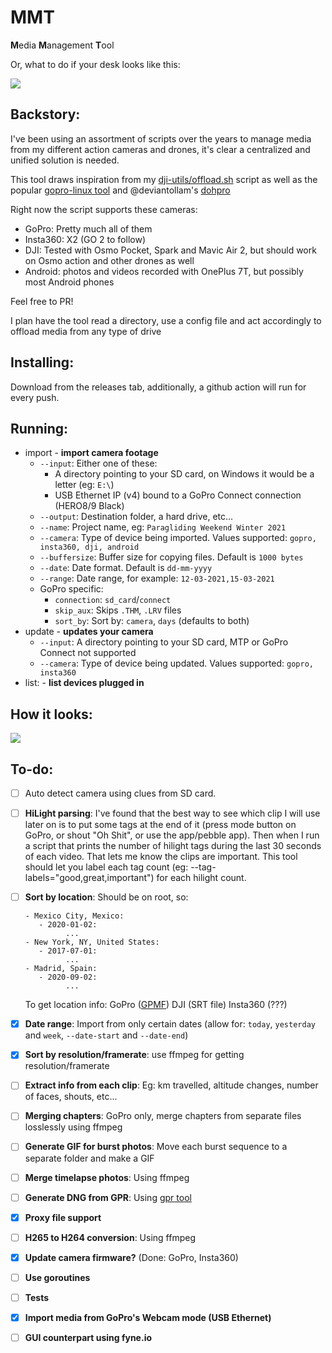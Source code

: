 # MMT

**M**edia **M**anagement **T**ool

Or, what to do if your desk looks like this:

![](https://i.imgur.com/qmgLaxg.jpg)

## Backstory:

I've been using an assortment of scripts over the years to manage media from my different action cameras and drones, it's clear a centralized and unified solution is needed.

This tool draws inspiration from my [dji-utils/offload.sh](https://github.com/KonradIT/djiutils/blob/master/offload.sh) script as well as the popular [gopro-linux tool](https://github.com/KonradIT/gopro-linux/blob/master/gopro#L262) and @deviantollam's [dohpro](https://github.com/deviantollam/dohpro)

Right now the script supports these cameras:

-   GoPro: Pretty much all of them
-   Insta360: X2 (GO 2 to follow)
-   DJI: Tested with Osmo Pocket, Spark and Mavic Air 2, but should work on Osmo action and other drones as well
-   Android: photos and videos recorded with OnePlus 7T, but possibly most Android phones

Feel free to PR!

I plan have the tool read a directory, use a config file and act accordingly to offload media from any type of drive

## Installing:

Download from the releases tab, additionally, a github action will run for every push.

## Running:

-   import - **import camera footage**
    -   `--input`: Either one of these:
        -   A directory pointing to your SD card, on Windows it would be a letter (eg: `E:\`)
        -   USB Ethernet IP (v4) bound to a GoPro Connect connection (HERO8/9 Black)
    -   `--output`: Destination folder, a hard drive, etc...
    -   `--name`: Project name, eg: `Paragliding Weekend Winter 2021`
    -   `--camera`: Type of device being imported. Values supported: `gopro, insta360, dji, android`
    -   `--buffersize`: Buffer size for copying files. Default is `1000 bytes`
    -   `--date`: Date format. Default is `dd-mm-yyyy`
    -   `--range`: Date range, for example: `12-03-2021,15-03-2021`
    -   GoPro specific:
        -   `connection`: `sd_card`/`connect`
        -   `skip_aux`: Skips `.THM`, `.LRV` files
        -   `sort_by`: Sort by: `camera`, `days` (defaults to both)
-   update - **updates your camera**
    -   `--input`: A directory pointing to your SD card, MTP or GoPro Connect not supported
    -   `--camera`: Type of device being updated. Values supported: `gopro, insta360`
-   list: - **list devices plugged in**

## How it looks:

![](https://i.imgur.com/04m55zg.png)

## To-do:

-   [ ] Auto detect camera using clues from SD card.
-   [ ] **HiLight parsing**: I've found that the best way to see which clip I will use later on is to put some tags at the end of it (press mode button on GoPro, or shout "Oh Shit", or use the app/pebble app). Then when I run a script that prints the number of hilight tags during the last 30 seconds of each video. That lets me know the clips are important. This tool should let you label each tag count (eg: --tag-labels="good,great,important") for each hilight count.
-   [ ] **Sort by location**: Should be on root, so:

    ```
    - Mexico City, Mexico:
       - 2020-01-02:
    	     ...
    - New York, NY, United States:
       - 2017-07-01:
    	     ...
    - Madrid, Spain:
       - 2020-09-02:
    	     ...

    ```

    To get location info: GoPro ([GPMF](https://github.com/stilldavid/gopro-utils)) DJI (SRT file) Insta360 (???)

-   [x] **Date range**: Import from only certain dates (allow for: `today`, `yesterday` and `week`, `--date-start` and `--date-end`)
-   [X] **Sort by resolution/framerate**: use ffmpeg for getting resolution/framerate
-   [ ] **Extract info from each clip**: Eg: km travelled, altitude changes, number of faces, shouts, etc...
-   [ ] **Merging chapters**: GoPro only, merge chapters from separate files losslessly using ffmpeg
-   [ ] **Generate GIF for burst photos**: Move each burst sequence to a separate folder and make a GIF
-   [ ] **Merge timelapse photos**: Using ffmpeg
-   [ ] **Generate DNG from GPR**: Using [gpr tool](https://github.com/gopro/gpr)
-   [x] **Proxy file support**
-   [ ] **H265 to H264 conversion**: Using ffmpeg
-   [x] **Update camera firmware?** (Done: GoPro, Insta360)
-   [ ] **Use goroutines**
-   [ ] **Tests**
-   [X] **Import media from GoPro's Webcam mode (USB Ethernet)**
-   [ ] **GUI counterpart using fyne.io**
